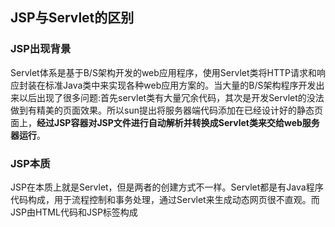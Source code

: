 ## JSP与Servlet的区别
### JSP出现背景
Servlet体系是基于B/S架构开发的web应用程序，使用Servlet类将HTTP请求和响应封装在标准Java类中来实现各种web应用方案的。当大量的B/S架构程序开发出来以后出现了很多问题:首先servlet类有大量冗余代码，其次是开发Servlet的没法做到有精美的页面效果。所以sun提出将服务器端代码添加在已经设计好的静态页面上，**经过JSP容器对JSP文件进行自动解析并转换成Servlet类来交给web服务器运行**。  
### JSP本质
JSP在本质上就是Servlet，但是两者的创建方式不一样。Servlet都是有Java程序代码构成，用于流程控制和事务处理，通过Servlet来生成动态网页很不直观。而JSP由HTML代码和JSP标签构成